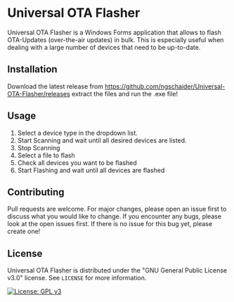 # Universal OTA Flasher

Universal OTA Flasher is a Windows Forms application that allows to flash OTA-Updates (over-the-air updates) in bulk.
This is especially useful when dealing with a large number of devices that need to be up-to-date.

## Installation
Download the latest release from https://github.com/ngschaider/Universal-OTA-Flasher/releases extract the files and run the .exe file!

## Usage

1. Select a device type in the dropdown list.
2. Start Scanning and wait until all desired devices are listed.
3. Stop Scanning
4. Select a file to flash
5. Check all devices you want to be flashed
6. Start Flashing and wait until all devices are flashed

## Contributing
Pull requests are welcome. For major changes, please open an issue first to discuss what you would like to change.
If you encounter any bugs, please look at the open issues first. If there is no issue for this bug yet, please create one!

## License
Universal OTA Flasher is distributed under the "GNU General Public License v3.0" license. See ``LICENSE`` for more information.

[![License: GPL v3](https://img.shields.io/badge/License-GPLv3-blue.svg)](https://www.gnu.org/licenses/gpl-3.0)

